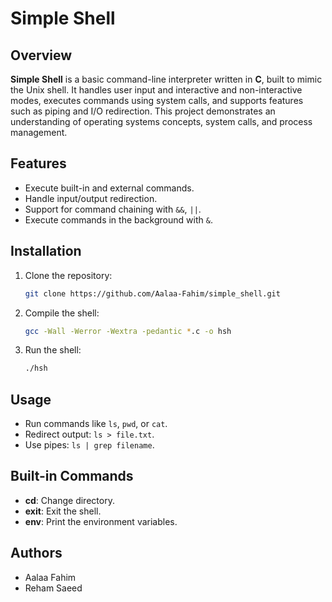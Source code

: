 # Simple Shell

## Overview
**Simple Shell** is a basic command-line interpreter written in **C**, built to mimic the Unix shell. It handles user input and interactive and non-interactive modes, executes commands using system calls, and supports features such as piping and I/O redirection. This project demonstrates an understanding of operating systems concepts, system calls, and process management.

## Features
- Execute built-in and external commands.
- Handle input/output redirection.
- Support for command chaining with `&&`, `||`.
- Execute commands in the background with `&`.

## Installation
1. Clone the repository:
   ```bash
   git clone https://github.com/Aalaa-Fahim/simple_shell.git
   ```
2. Compile the shell:
   ```bash
   gcc -Wall -Werror -Wextra -pedantic *.c -o hsh
   ```
3. Run the shell:
   ```bash
   ./hsh
   ```

## Usage
- Run commands like `ls`, `pwd`, or `cat`.
- Redirect output: `ls > file.txt`.
- Use pipes: `ls | grep filename`.

## Built-in Commands
- **cd**: Change directory.
- **exit**: Exit the shell.
- **env**: Print the environment variables.

## Authors
- Aalaa Fahim
- Reham Saeed
